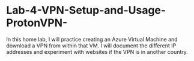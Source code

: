 # Lab-4-VPN-Setup-and-Usage-ProtonVPN-
In this home lab, I will practice creating an Azure Virtual Machine and download a VPN from within that VM. I will document the different IP addresses and experiment with websites if the VPN is in another country.
